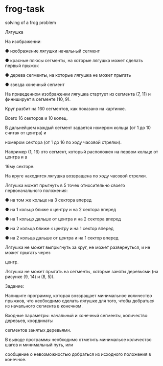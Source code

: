 # frog-task
solving of a frog problem

 Лягушка

На изображении:

● изображение лягушки начальный сегмент

● красные плюсы сегменты, на которые лягушка может сделать первый прыжок

● дерева сегменты, на которые лягушка не может прыгать

● звезда конечный сегмент

На приведенном изображении лягушка стартует из сегмента (7, 11) и финиширует в сегменте (10, 9).




Круг разбит на 160 сегментов, как показано на картинке.




Всего 16 секторов и 10 колец.

В дальнейшем каждый сегмент задается номером кольца (от 1 до 10 считая от центра) и

номером сектора (от 1 до 16 по ходу часовой стрелки).

Например (1, 16) это сегмент, который расположен на первом кольце от центра и в

16му секторе.

На круге находится лягушка возвращена по ходу часовой стрелки.

Лягушка может прыгнуть в 5 точек относительно своего первоначального положения:

● на том же кольце на 3 сектора вперед

● на 1 кольцо ближе к центру и на 2 сектора вперед

● на 1 кольцо дальше от центра и на 2 сектора вперед

● на 2 кольца ближе к центру и на 1 сектор вперед

● на 2 кольца дальше от центра и на 1 сектор вперед

Лягушка не может выпрыгнуть за круг, не может развернуться, и не может прыгать через

центр.

Лягушка не может прыгать на сегменты, которые заняты деревьями (на рисунке (9, 14) и (8, 5)).

Задание:

Напишите программу, которая возвращает минимальное количество прыжков, что необходимо сделать лягушке для того, чтобы добраться из начального сегмента в конечном.




Входные параметры: начальный и конечный сегменты, количество деревьев, координаты

сегментов занятых деревьями.

В выводе программы необходимо отметить минимальое количество шагов и минимальный путь, или

сообщение о невозможностью добраться из исходного положения в конечное.

